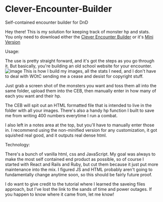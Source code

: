 # Clever-Encounter-Builder
Self-contained encounter builder for DnD

Hey there! This is my solution for keeping track of monster hp and stats. You only need to download either the <a href="https://github.com/BrawnyVolt/Clever-Encounter-Builder/blob/main/Clever%20Encounter%20Builder.html">Clever Encounter Builder</a> or it's <a href="https://github.com/BrawnyVolt/Clever-Encounter-Builder/blob/main/Clever%20Encounter%20Builder%20Mini.html">Mini Version</a>

Usage:

The use is pretty straight forward, and it's got the steps as you go through it. But basically, you're building an old school website for your encounter.
![image](https://user-images.githubusercontent.com/62290713/156913626-3861d9d4-5019-47d3-bbe4-86ca70ed6e73.png)
This is how I build my images, all the stats I need, and I don't have to deal with WOtC sending me a cease and desist for copyright stuff.

Just grab a screen shot of the monsters you want and toss them all into the same folder, upload them into the CEB, then manually enter in how many of each you want and their hp.

The CEB will spit out an HTML formatted file that is intended to live in the folder with all your images. There's also a handy hp function I built to save me from writing 400 numbers everytime I run a combat.

I also left in a notes area at the top, but you'll have to manually enter those in. I recommend using the non-minified version for any customization, it got squished real good, and it outputs real dense html.

Technology:

There's a bunch of vanilla html, css and JavaScript. My goal was always to make the most self contained end product as possible, so of course I started with React and Rails and Ruby, but cut them because it just put more maintenance into the mix. I figured JS and HTML probably aren't going to fundamentally change anytime soon, so this should be fairly future proof.

I do want to give credit to the tutorial where I learned the saveing files approach, but I've lost the link to the sands of time and power outages. If you happen to know where it came from, let me know!


